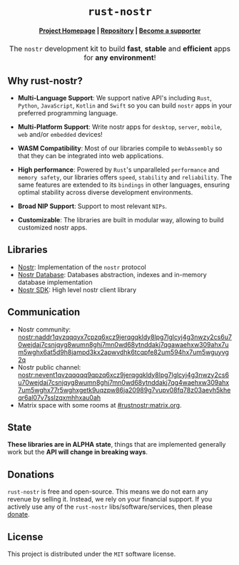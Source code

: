 <div style="text-align: center;">
    <h1>
        <code>rust-nostr</code>
    </h1>
    <h4>
        <a href="https://github.com/rust-nostr">Project Homepage</a>
        <span> | </span>
        <a href="https://github.com/rust-nostr/nostr">Repository</a>
        <span> | </span>
        <a href="./donate.md">Become a supporter</a>
    </h4>
    <h2 style="font-size: 16px; font-weight: normal;">
        The <code>nostr</code> development kit to build <strong>fast</strong>, <strong>stable</strong> and <strong>efficient</strong> apps for <strong>any environment</strong>!
    </h2>
</div>

## Why rust-nostr?

* **Multi-Language Support**: We support native API's including `Rust`, `Python`, `JavaScript`, `Kotlin` and `Swift` so you can build `nostr` apps in your preferred programming language.

* **Multi-Platform Support**: Write nostr apps for `desktop`, `server`, `mobile`, `web` and/or `embedded` devices!

* **WASM Compatibility**: Most of our libraries compile to `WebAssembly` so that they can be integrated into web applications. 

* **High performance**: Powered by `Rust`'s unparalleled `performance` and `memory safety`, our libraries offers `speed`, `stability` and `reliability`. The same features are extended to its `bindings` in other languages, ensuring optimal stability across diverse development environments.

* **Broad NIP Support**: Support to most relevant `NIPs`. 

* **Customizable**: The libraries are built in modular way, allowing to build customized nostr apps.

## Libraries

* [Nostr](./nostr/index.md): Implementation of the `nostr` protocol
* [Nostr Database](): Databases abstraction, indexes and in-memory database implementation
* [Nostr SDK](./nostr-sdk/index.md): High level nostr client library

## Communication

* Nostr community: <nostr:naddr1qvzqqqyx7cpzq6xcz9jerqgqkldy8lpg7lglcyj4g3nwzy2cs6u70wejdaj7csnjqyg8wumn8ghj7mn0wd68ytnddakj7qgawaehxw309ahx7um5wghx6at5d9h8jampd3kx2apwvdhk6tcqpfe82um594hx7um5wguyvg2q>
* Nostr public channel: <nostr:nevent1qvzqqqqq9qpzq6xcz9jerqgqkldy8lpg7lglcyj4g3nwzy2cs6u70wejdaj7csnjqyg8wumn8ghj7mn0wd68ytnddakj7qg4waehxw309ahx7um5wghx77r5wghxgetk9uqzpw86ja20989g7vupv08fq78z03aevh5kheqr6al07v7sslzqxmhhxau0ah>
* Matrix space with some rooms at [#rustnostr:matrix.org](https://matrix.to/#/#rustnostr:matrix.org).

## State

**These libraries are in ALPHA state**, things that are implemented generally work but the **API will change in breaking ways**.

## Donations

`rust-nostr` is free and open-source. This means we do not earn any revenue by selling it. Instead, we rely on your financial support. If you actively use any of the `rust-nostr` libs/software/services, then please [donate](./donate.md).

## License

This project is distributed under the `MIT` software license.
